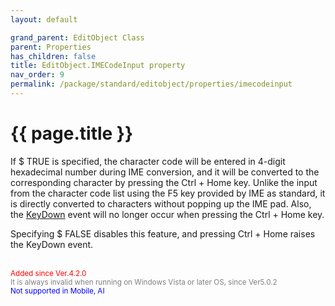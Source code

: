 ```yaml
---
layout: default

grand_parent: EditObject Class
parent: Properties
has_children: false
title: EditObject.IMECodeInput property
nav_order: 9
permalink: /package/standard/editobject/properties/imecodeinput
---
```

# {{ page.title }}


If $ TRUE is specified, the character code will be entered in 4-digit hexadecimal number during IME conversion, and it will be converted to the corresponding character by pressing the Ctrl + Home key. Unlike the input from the character code list using the F5 key provided by IME as standard, it is directly converted to characters without popping up the IME pad. Also, the <a href="/package/standard/form/events/keydown">KeyDown</a> event will no longer occur when pressing the Ctrl + Home key.

Specifying $ FALSE disables this feature, and pressing Ctrl + Home raises the KeyDown event.


<br><small><span style="color:red">Added since Ver.4.2.0</span></small>
<br><small><span style="color:grey">It is always invalid when running on Windows Vista or later OS, since Ver5.0.2</span></small>
<br><small><span style="color:blue">Not supported in Mobile, AI</span></small>